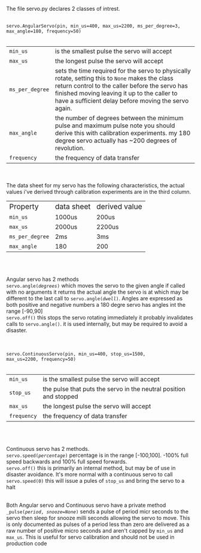The file servo.py declares 2 classes of intrest.</br></br>
<code> servo.AngularServo(pin, min_us=400, max_us=2200, ms_per_degree=3, max_angle=180, frequency=50) </code></br></br>
<table>
<tr><td><code>min_us</code></td><td> is the smallest pulse the servo will accept</td></tr>
<tr><td><code>max_us</code></td><td> the longest pulse the servo will accept</td></tr>
<tr><td><code>ms_per_degree</code></td><td> sets the time required for the servo to physically rotate, setting this to <code>None</code> makes the class return control to the caller before the servo has finished moving leaving it up to the caller to have a sufficient delay before moving the servo again.</td></tr>
<tr><td><code>max_angle</code> </td><td>the number of degrees between the minimum pulse and maximum pulse note you should derive this with calibration experiments. my 180 degree servo actually has ~200 degrees of revolution.</td></tr>
<tr><td><code>frequency</code></td><td> the frequency of data transfer</td></tr>
</table> </br> </br>
The data sheet for my servo has the following characteristics, the actual values i've derived through calibration experiments are in the third column.
<table>
<tr><td><big>Property</big></td><td><big>data sheet</big></td><td><big>derived value</big></td></tr>
<tr><td><code>min_us<code></td><td>1000us</td><td>200us</td></tr>
<tr><td><code>max_us<code></td><td>2000us</td><td>2200us</td></tr>
<tr><td><code>ms_per_degree</code></td><td>2ms</td><td>3ms</td></tr>
<tr><td><code>max_angle<code></td><td>180</td><td>200</td></tr>
</table> </br></br>

Angular servo has 2 methods</br>
<code>servo.angle(<i>degrees</i>)</code> which moves the servo to the given angle if called with no arguments it returns the actual angle the servo is at which may be different to the last call to <code>servo.angle(<i>dwell</i>)</code>. Angles are expressed as both positive and negative numbers a 180 degre servo has angles int the range [-90,90]</br>
<code>servo.off()</code> this stops the servo rotating immediately it probably invalidates calls to <code>servo.angle()</code>. it is used internally, but may be required to avoid a disaster.</br></br></br>

<code>servo.ContinuousServo(pin, min_us=400, stop_us=1500, max_us=2200, frequency=50)</code></br></br>
<table>
<tr><td><code>min_us</code></td><td> is the smallest pulse the servo will accept</td></tr>
<tr><td><code>stop_us</code></td><td> the pulse that puts the servo in the neutral position and stopped</td></tr>
<tr><td><code>max_us</code></td><td> the longest pulse the servo will accept</td></tr>
<tr><td><code>frequency</code></td><td> the frequency of data transfer</td></tr>
</table> </br> </br>

Continuous servo has 2 methods.</br>
<code>servo.speed(<i>percentage</i>)</code> percentage is in the range [-100,100]. -100% full speed backwards and 100% full speed forwards.</br>
<code>servo.off()</code> this is primarily an internal method, but may be of use in disaster avoidance. It's more normal with a continuous servo to call <code>servo.speed(0)</code> this will issue a pules of <code>stop_us</code> and bring the servo to a halt</br> </br>

Both Angular servo and Continuous servo have a private method <code>_pulse(<i>period</i>, <i>snooze=None</i>)</code> sends a pulse of period micr seconds to the servo then sleep for snooze milli seconds allowing the servo to move. This is only documented as pulses of a period less than zero are delivered as a raw number of positive micro seconds and aren't capped by <code>min_us</code> and <code>max_us</code>. This is useful for servo calibration and should not be used in production code</br>
